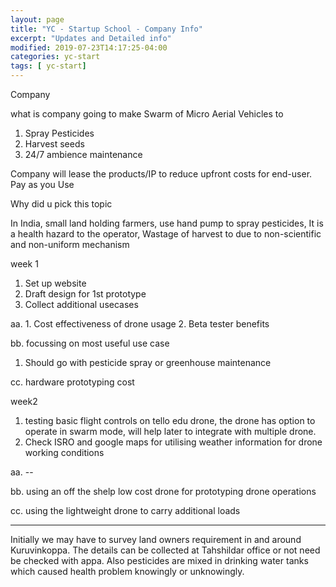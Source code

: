 ```yaml
---
layout: page
title: "YC - Startup School - Company Info"
excerpt: "Updates and Detailed info"
modified: 2019-07-23T14:17:25-04:00
categories: yc-start
tags: [ yc-start]
---
```

Company

what is company going to make
Swarm of Micro Aerial Vehicles to
1. Spray Pesticides
2. Harvest seeds
3. 24/7 ambience maintenance

Company will lease the products/IP to reduce upfront costs for end-user.
Pay as you Use


Why did u pick this topic

In India, small land holding farmers, use hand pump to spray pesticides,
It is a health hazard to the operator,
Wastage of harvest to due to non-scientific and non-uniform mechanism




week 1

1. Set up website
2. Draft design for 1st prototype
3. Collect additional usecases

aa. 1. Cost effectiveness of drone usage
2. Beta tester benefits

bb.
focussing on most useful use case
1. Should go with pesticide spray or greenhouse maintenance

cc. hardware prototyping cost


week2

1. testing basic flight controls on tello edu drone, the drone has option to operate in swarm mode, will help later to integrate with multiple drone.
2. Check ISRO and google maps for utilising weather information for drone working conditions

aa. --

bb. using an off the shelp low cost drone for prototyping drone operations

cc. using the lightweight drone to carry additional loads


---------

Initially we may have to survey land owners requirement in and around Kuruvinkoppa. The details can be collected at Tahshildar office or not need be checked with appa. Also pesticides are mixed in drinking water tanks which caused health problem knowingly or unknowingly.

